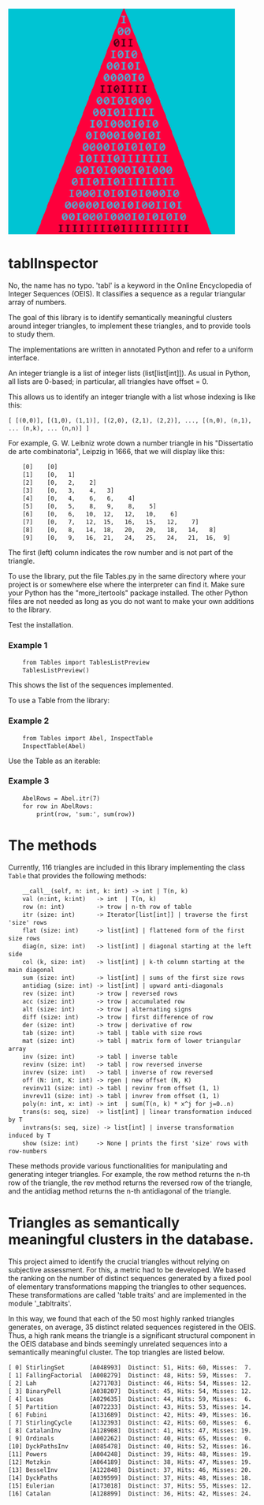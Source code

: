 ![Tables](imag/IntegerTrianglesPy.png)

# tablInspector

No, the name has no typo. 'tabl' is a keyword in the Online Encyclopedia of Integer Sequences (OEIS). It classifies a sequence as a regular triangular array of numbers.

The goal of this library is to identify semantically meaningful clusters around integer triangles, to implement these triangles, and to provide tools to study them.

The implementations are written in annotated Python and refer to a uniform interface.

An integer triangle is a list of integer lists (list[list[int]]). As usual in Python, all lists are 0-based; in particular, all triangles have offset = 0.

This allows us to identify an integer triangle with a list whose indexing is like this:

```
[ [(0,0)], [(1,0), (1,1)], [(2,0), (2,1), (2,2)], ..., [(n,0), (n,1), ... (n,k), ... (n,n)] ]
```

For example, G. W. Leibniz wrote down a number triangle in his "Dissertatio de arte combinatoria", Leipzig in 1666, that we will display like this:

```
    [0]    [0]
    [1]    [0,   1]
    [2]    [0,   2,    2]
    [3]    [0,   3,    4,   3]
    [4]    [0,   4,    6,   6,    4]
    [5]    [0,   5,    8,   9,    8,    5]
    [6]    [0,   6,   10,  12,   12,   10,    6]
    [7]    [0,   7,   12,  15,   16,   15,   12,    7]
    [8]    [0,   8,   14,  18,   20,   20,   18,   14,   8]
    [9]    [0,   9,   16,  21,   24,   25,   24,   21,  16,  9]
```

The first (left) column indicates the row number and is not part of the triangle.

To use the library, put the file Tables.py in the same directory where your project is or somewhere else where the interpreter can find it. 
Make sure your Python has the "more_itertools" package installed. The other Python files are not needed as long as you do not want to make your own additions to the library.

Test the installation.

 ### Example 1

```
    from Tables import TablesListPreview
    TablesListPreview()
```

This shows the list of the sequences implemented.

To use a Table from the library:

 ### Example 2

```
    from Tables import Abel, InspectTable
    InspectTable(Abel)
```

Use the Table as an iterable:

### Example 3

```
    AbelRows = Abel.itr(7)
    for row in AbelRows:
        print(row, 'sum:', sum(row))
```

# The methods

Currently, 116 triangles are included in this library implementing the class `Table` that provides the following methods:

```
    __call__(self, n: int, k: int) -> int | T(n, k)
    val (n:int, k:int)   -> int  | T(n, k)
    row (n: int)         -> trow | n-th row of table
    itr (size: int)      -> Iterator[list[int]] | traverse the first 'size' rows
    flat (size: int)     -> list[int] | flattened form of the first size rows
    diag(n, size: int)   -> list[int] | diagonal starting at the left side
    col (k, size: int)   -> list[int] | k-th column starting at the main diagonal
    sum (size: int)      -> list[int] | sums of the first size rows
    antidiag (size: int) -> list[int] | upward anti-diagonals
    rev (size: int)      -> trow | reversed rows
    acc (size: int)      -> trow | accumulated row 
    alt (size: int)      -> trow | alternating signs 
    diff (size: int)     -> trow | first difference of row
    der (size: int)      -> trow | derivative of row
    tab (size: int)      -> tabl | table with size rows
    mat (size: int)      -> tabl | matrix form of lower triangular array
    inv (size: int)      -> tabl | inverse table
    revinv (size: int)   -> tabl | row reversed inverse
    invrev (size: int)   -> tabl | inverse of row reversed
    off (N: int, K: int) -> rgen | new offset (N, K)
    revinv11 (size: int) -> tabl | revinv from offset (1, 1)
    invrev11 (size: int) -> tabl | invrev from offset (1, 1)
    poly(n: int, x: int) -> int  | sum(T(n, k) * x^j for j=0..n)
    trans(s: seq, size)  -> list[int] | linear transformation induced by T
    invtrans(s: seq, size) -> list[int] | inverse transformation induced by T
    show (size: int)     -> None | prints the first 'size' rows with row-numbers
```

These methods provide various functionalities for manipulating and generating integer triangles.
For example, the row method returns the n-th row of the triangle, the rev method returns the reversed row of the triangle, and the antidiag method returns the n-th antidiagonal of the triangle.


# Triangles as semantically meaningful clusters in the database.

This project aimed to identify the crucial triangles without relying on subjective assessment. For this, a metric had to be developed. 
We based the ranking on the number of distinct sequences generated by a fixed pool of elementary transformations mapping the triangles to other sequences. 
These transformations are called 'table traits' and are implemented in the module '_tabltraits'.


In this way, we found that each of the 50 most highly ranked triangles generates, on average, 35 distinct related sequences registered in the OEIS. 
Thus, a high rank means the triangle is a significant structural component in the OEIS database and binds seemingly unrelated sequences into a semantically meaningful cluster. The top triangles are listed below.

```
[ 0] StirlingSet       [A048993]  Distinct: 51, Hits: 60, Misses:  7.
[ 1] FallingFactorial  [A008279]  Distinct: 48, Hits: 59, Misses:  7.
[ 2] Lah               [A271703]  Distinct: 46, Hits: 54, Misses: 12.
[ 3] BinaryPell        [A038207]  Distinct: 45, Hits: 54, Misses: 12.
[ 4] Lucas             [A029635]  Distinct: 44, Hits: 59, Misses:  6.
[ 5] Partition         [A072233]  Distinct: 43, Hits: 53, Misses: 14.
[ 6] Fubini            [A131689]  Distinct: 42, Hits: 49, Misses: 16.
[ 7] StirlingCycle     [A132393]  Distinct: 42, Hits: 60, Misses:  6.
[ 8] CatalanInv        [A128908]  Distinct: 41, Hits: 47, Misses: 19.
[ 9] Ordinals          [A002262]  Distinct: 40, Hits: 65, Misses:  0.
[10] DyckPathsInv      [A085478]  Distinct: 40, Hits: 52, Misses: 16.
[11] Powers            [A004248]  Distinct: 39, Hits: 48, Misses: 19.
[12] Motzkin           [A064189]  Distinct: 38, Hits: 47, Misses: 19.
[13] BesselInv         [A122848]  Distinct: 37, Hits: 46, Misses: 20.
[14] DyckPaths         [A039599]  Distinct: 37, Hits: 48, Misses: 18.
[15] Eulerian          [A173018]  Distinct: 37, Hits: 55, Misses: 12.
[16] Catalan           [A128899]  Distinct: 36, Hits: 42, Misses: 24.
``` 
